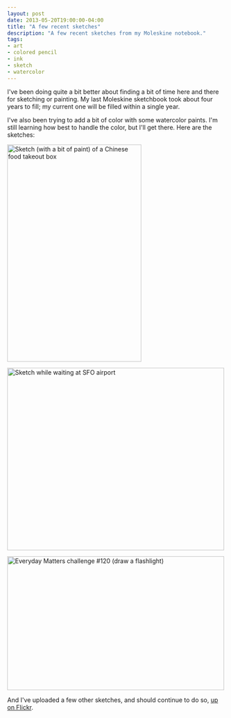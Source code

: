 ```yaml
---
layout: post
date: 2013-05-20T19:00:00-04:00
title: "A few recent sketches"
description: "A few recent sketches from my Moleskine notebook."
tags:
- art
- colored pencil
- ink
- sketch
- watercolor
---
```

I've been doing quite a bit better about finding a bit of time here and there for sketching or painting. My last Moleskine sketchbook took about four years to fill; my current one will be filled within a single year.

I've also been trying to add a bit of color with some watercolor paints. I'm still learning how best to handle the color, but I'll get there. Here are the sketches:

<div class="cgraphics">
  <a class="fancybox" rel="fancybox-20130520" href="http://farm4.staticflickr.com/3678/8759281361_980b6f2d63_z.jpg" title="Sketch (with a bit of paint) of a Chinese food takeout box"><img src="http://farm4.staticflickr.com/3678/8759281361_980b6f2d63.jpg" width="309" height="500" alt="Sketch (with a bit of paint) of a Chinese food takeout box" /></a>

  <a class="fancybox" rel="fancybox-20130520" href="http://farm9.staticflickr.com/8261/8759281407_35e18acc26_c.jpg" title="Sketch while waiting at SFO airport"><img src="http://farm9.staticflickr.com/8261/8759281407_35e18acc26.jpg" width="500" height="420" alt="Sketch while waiting at SFO airport" /></a>

  <a class="fancybox" rel="fancybox-20130520" href="http://farm6.staticflickr.com/5448/8760405296_d66152eb91_c.jpg" title="Everyday Matters challenge #120 (draw a flashlight)"><img src="http://farm6.staticflickr.com/5448/8760405296_d66152eb91.jpg" width="500" height="308" alt="Everyday Matters challenge #120 (draw a flashlight)" /></a>
</div>

And I've uploaded a few other sketches, and should continue to do so, [up on Flickr](http://www.flickr.com/photos/billturner/sets/72157633106594802/).
